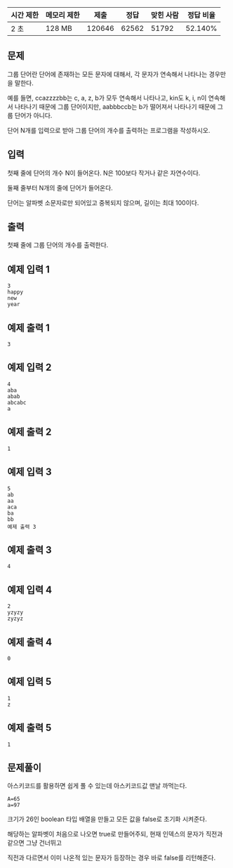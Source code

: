 | 시간 제한 | 메모리 제한 | 제출 | 정답 | 맞힌 사람 | 정답 비율 |
| --- | --- | --- | --- | --- | --- |
| 2 초 | 128 MB | 120646 | 62562 | 51792 | 52.140% |

## 문제

그룹 단어란 단어에 존재하는 모든 문자에 대해서, 각 문자가 연속해서 나타나는 경우만을 말한다. 

예를 들면, ccazzzzbb는 c, a, z, b가 모두 연속해서 나타나고, kin도 k, i, n이 연속해서 나타나기 때문에 그룹 단어이지만, aabbbccb는 b가 떨어져서 나타나기 때문에 그룹 단어가 아니다.

단어 N개를 입력으로 받아 그룹 단어의 개수를 출력하는 프로그램을 작성하시오.

## 입력

첫째 줄에 단어의 개수 N이 들어온다. N은 100보다 작거나 같은 자연수이다. 

둘째 줄부터 N개의 줄에 단어가 들어온다. 

단어는 알파벳 소문자로만 되어있고 중복되지 않으며, 길이는 최대 100이다.

## 출력

첫째 줄에 그룹 단어의 개수를 출력한다.

## 예제 입력 1

```
3
happy
new
year
```

## 예제 출력 1

```
3
```

## 예제 입력 2

```
4
aba
abab
abcabc
a
```

## 예제 출력 2

```
1
```

## 예제 입력 3

```
5
ab
aa
aca
ba
bb
예제 출력 3 
```

## 예제 출력 3

```
4
```

## 예제 입력 4

```
2
yzyzy
zyzyz
```

## 예제 출력 4

```
0
```

## 예제 입력 5

```
1
z
```

## 예제 출력 5

```
1
```

## 문제풀이

아스키코드를 활용하면 쉽게 풀 수 있는데 아스키코드값 맨날 까먹는다.

```
A=65
a=97 
```

크기가 26인 boolean 타입 배열을 만들고 모든 값을 false로 초기화 시켜준다.

해당하는 알파벳이 처음으로 나오면 true로 만들어주되, 현재 인덱스의 문자가 직전과 같으면 그냥 건너뛰고 

직전과 다르면서 이미 나온적 있는 문자가 등장하는 경우 바로 false를 리턴해준다.